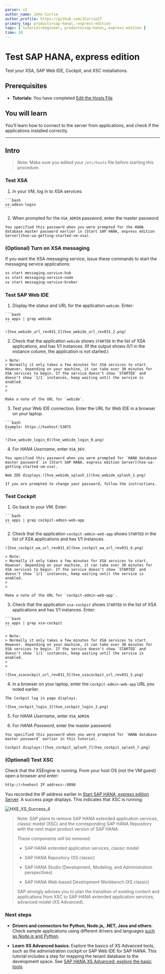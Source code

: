 ```yaml
---
parser: v2
author_name: John Currie
author_profile: https://github.com/JCurrie27
primary_tag: products>sap-hana\,-express-edition
tags: [ tutorial>beginner, products>sap-hana\,-express-edition ]
time: 10
---
```


# Test SAP HANA, express edition
<!-- description --> Test your XSA, SAP Web IDE, Cockpit, and XSC installations.

<!-- loio0377017816dc46b09db7b2e13bfabc0a -->

## Prerequisites
 - **Tutorials:** You have completed [Edit the Hosts File](https://developers.sap.com/tutorials/hxe-ua-hosts.html)

## You will learn
You'll learn how to connect to the server from applications, and check if the applications installed correctly.

---

## Intro
> Note:
> Make sure you edited your `/etc/hosts` file before starting this procedure.
>
>

### Test XSA


1.   In your VM, log in to XSA services:

    ```bash
    xs-admin-login
    ```

2.   When prompted for the `XSA_ADMIN` password, enter the master password

    You specified this password when you were prompted for the HANA database master password earlier in [Start SAP HANA, express edition Server](hxe-ua-getting-started-vm-xsa).


### (Optional) Turn on XSA messaging


If you want the XSA messaging service, issue these commands to start the messaging service applications:

```bash
xs start messaging-service-hub
xs start messaging-service-node
xs start messaging-service-broker

```


### Test SAP Web IDE


1.   Display the status and URL for the application `webide`. Enter:

    ```bash
    xs apps | grep webide
    ```

    ![hxe_webide_url_rev031_2](hxe_webide_url_rev031_2.png)

2.   Check that the application `webide` shows `STARTED` in the list of XSA applications, and has 1/1 instances. (If the output shows 0/1 in the instance column, the application is not started.)

    > Note:
    > Normally it only takes a few minutes for XSA services to start. However, depending on your machine, it can take over 30 minutes for XSA services to begin. If the service doesn't show `STARTED` and doesn't show `1/1` instances, keep waiting until the service is enabled.
    >
    >

    Make a note of the URL for `webide`.

3.   Test your Web IDE connection. Enter the URL for Web IDE in a browser on your laptop.

    ```bash
    Example: https://hxehost:53075
    ```

    ![hxe_webide_login_0](hxe_webide_login_0.png)

4.   For *HANA Username*, enter `XSA_DEV`.

    You specified this password when you were prompted for `HANA database master password` in [Start SAP HANA, express edition Server](hxe-ua-getting-started-vm-xsa).

    Web IDE displays.![hxe_webide_splash_1](hxe_webide_splash_1.png)

    If you are prompted to change your password, follow the instructions.


### Test Cockpit


1.   Go back to your VM. Enter:

    ```bash
    xs apps | grep cockpit-admin-web-app
    ```

2.   Check that the application `cockpit-admin-web-app` shows `STARTED` in the list of XSA applications and has 1/1 instances.

    ![hxe_cockpit_wa_url_rev031_6](hxe_cockpit_wa_url_rev031_6.png)

    > Note:
    > Normally it only takes a few minutes for XSA services to start. However. depending on your machine, it can take over 30 minutes for XSA services to begin. If the service doesn't show `STARTED` and doesn't show `1/1` instances, keep waiting until the service is enabled.
    >
    >

    Make a note of the URL for `cockpit-admin-web-app`.

3.   Check that the application `xsa-cockpit` shows `STARTED` in the list of XSA applications and has 1/1 instances. Enter:

    ```bash
    xs apps | grep xsa-cockpit
    ```

    > Note:
    > Normally it only takes a few minutes for XSA services to start. However. depending on your machine, it can take over 30 minutes for XSA services to begin. If the service doesn't show `STARTED` and doesn't show `1/1` instances, keep waiting until the service is enabled.
    >
    >

    ![hxe_xsacockpit_url_rev031_5](hxe_xsacockpit_url_rev031_5.png)

4.   In a browser on your laptop, enter the `cockpit-admin-web-app` URL you noted earlier.

    The Cockpit log in page displays.

    ![hxe_cockpit_login_3](hxe_cockpit_login_3.png)

5.   For *HANA Username*, enter `XSA_ADMIN`.

6.   For *HANA Password*, enter the master password.

    You specified this password when you were prompted for `HANA database master password` earlier in this tutorial.

    Cockpit displays:![hxe_cockpit_splash_7](hxe_cockpit_splash_7.png)


### (Optional) Test XSC


Check that the XSEngine is running. From your host OS (not the VM guest) open a browser and enter:

```bash
http://<hxehost IP address>:8090
```

You recorded the IP address earlier in [Start SAP HANA, express edition Server](hxe-ua-getting-started-vm-xsa). A success page displays. This indicates that XSC is running:

![HXE_XS_Success_4](HXE_XS_Success_4.png)

> Note:
> SAP plans to remove SAP HANA extended application services, classic model (XSC) and the corresponding SAP HANA Repository with the next major product version of SAP HANA.
>
> These components will be removed:
>
> -   SAP HANA extended application services, classic model
>
> -   SAP HANA Repository (XS classic)
>
> -   SAP HANA Studio (Development, Modeling, and Administration perspectives)
>
> -   SAP HANA Web-based Development Workbench (XS classic)
>
>
> SAP strongly advises you to plan the transition of existing content and applications from XSC to SAP HANA extended application services, advanced model (XS Advanced).
>
>


### Next steps


-   **Drivers and connectors for Python, Node.js, .NET, Java and others**: Check sample applications using different drivers and languages [such as Node.js and Python](https://developers.sap.com/mission.hana-cloud-clients.html).

-   **Learn XS Advanced basics**: Explore the basics of XS Advanced tools, such as the administration cockpit or SAP Web IDE for SAP HANA. This tutorial includes a step for mapping the tenant database to the development space. See [SAP HANA XS Advanced, explore the basic tools](xsa-explore-basics).


